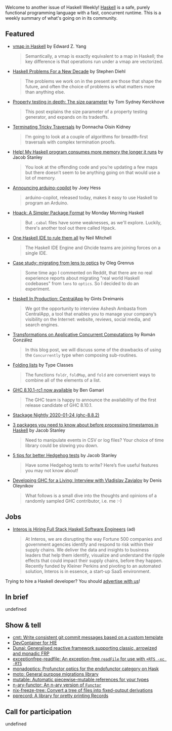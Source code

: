 Welcome to another issue of Haskell Weekly!
[Haskell](https://www.haskell.org) is a safe, purely functional programming language with a fast, concurrent runtime.
This is a weekly summary of what's going on in its community.

## Featured

- [vmap in Haskell](http://blog.ezyang.com/2020/01/vmap-in-haskell/) by Edward Z. Yang
  > Semantically, a vmap is exactly equivalent to a map in Haskell; the key difference is that operations run under a vmap are vectorized.

- [Haskell Problems For a New Decade](http://www.stephendiehl.com/posts/decade.html) by Stephen Diehl
  > The problems we work on in the present are those that shape the future, and often the choice of problems is what matters more than anything else.

- [Property testing in depth: The size parameter](https://cs-syd.eu/posts/2020-01-28-property-testing-size) by Tom Sydney Kerckhove
  > This post explains the size parameter of a property testing generator, and expands on its tradeoffs.

- [Terminating Tricky Traversals](https://doisinkidney.com/posts/2020-01-29-terminating-tricky-traversals.html) by Donnacha Oisín Kidney
  > I’m going to look at a couple of algorithms for breadth-first traversals with complex termination proofs.

- [Help! My Haskell program consumes more memory the longer it runs](https://jacobstanley.io/help-my-haskell-program-consumes-more-memory-the-longer-it-runs/) by Jacob Stanley
  > You look at the offending code and you’re updating a few maps but there doesn’t seem to be anything going on that would use a lot of memory.

- [Announcing arduino-copilot](https://joeyh.name/blog/entry/announcing_arduino-copilot/) by Joey Hess
  > arduino-copilot, released today, makes it easy to use Haskell to program an Arduino.

- [Hpack: A Simpler Package Format](https://mmhaskell.com/blog/2020/1/27/hpack-a-simpler-package-format) by Monday Morning Haskell
  > But `.cabal` files have some weaknesses, as we'll explore. Luckily, there's another tool out there called Hpack.

- [One Haskell IDE to rule them all](https://neilmitchell.blogspot.com/2020/01/one-haskell-ide-to-rule-them-all.html) by Neil Mitchell
  > The Haskell IDE Engine and Ghcide teams are joining forces on a single IDE.

- [Case study: migrating from lens to optics](https://oleg.fi/gists/posts/2020-01-25-case-study-migration-from-lens-to-optics.html) by Oleg Grenrus
  > Some time ago I commented on Reddit, that there are no real experience reports about migrating "real world Haskell codebases" from `lens` to `optics`. So I decided to do an experiment.

- [Haskell In Production: CentralApp](https://serokell.io/blog/haskell-in-production-centralapp) by Gints Dreimanis
  > We got the opportunity to interview Ashesh Ambasta from CentralApp, a tool that enables you to manage your company’s visibility on the Internet: website, reviews, social media, and search engines.

- [Transformations on Applicative Concurrent Computations](https://tech.fpcomplete.com/blog/transformations-on-applicative-concurrent-computations) by Román González
  > In this blog post, we will discuss some of the drawbacks of using the `Concurrently` type when composing sub-routines.

- [Folding lists](https://typeclasses.com/phrasebook/folding-lists) by Type Classes
  > The functions `foldr`, `foldMap`, and `fold` are convenient ways to combine all of the elements of a list.

- [GHC 8.10.1-rc1 now available](https://www.haskell.org/ghc/blog/20200124-ghc-8.10.1-rc1-released.html) by Ben Gamari
  > The GHC team is happy to announce the availability of the first release candidate of GHC 8.10.1.

- [Stackage Nightly 2020-01-24 (ghc-8.8.2)](https://www.stackage.org/nightly-2020-01-24)

- [3 packages you need to know about before processing timestamps in Haskell](https://jacobstanley.io/3-packages-you-need-to-know-about-before-processing-timestamps-in-haskell/) by Jacob Stanley
  > Need to manipulate events in CSV or log files? Your choice of time library could be slowing you down.

- [5 tips for better Hedgehog tests](https://jacobstanley.io/5-tips-for-better-hedgehog-tests/) by Jacob Stanley
  > Have some Hedgehog tests to write? Here’s five useful features you may not know about!

- [Developing GHC for a Living: Interview with Vladislav Zavialov](https://serokell.io/blog/developing-ghc-for-a-living) by Denis Oleynikov
  > What follows is a small dive into the thoughts and opinions of a randomly sampled GHC contributor, i.e. me :-)

## Jobs

- [Interos is Hiring Full Stack Haskell Software Engineers](https://www.interos.ai/careers/#haskell-software-engineer-ii) (ad)
  > At Interos, we are disrupting the way Fortune 500 companies and government agencies identify and respond to risk within their supply chains. We deliver the data and insights to business leaders that help them identify, visualize and understand the ripple effects that could impact their supply chains, before they happen. Recently funded by Kleiner Perkins and pivoting to an automated solution, Interos is in essence, a start-up SaaS environment.

Trying to hire a Haskell developer?
You should [advertise with us](https://haskellweekly.news/advertising.html)!

## In brief

undefined

## Show & tell

- [cmt: Write consistent git commit messages based on a custom template](https://github.com/smallhadroncollider/cmt/tree/12b7cb5e866d09179224d8aa2b954878231f3b38)
- [DevContainer for HIE](https://github.com/hmemcpy/haskell-hie-devcontainer/tree/ea694c0a39cf9bc030e605a6bfe1bee88cf4bcbe)
- [Dunai: Generalised reactive framework supporting classic, arrowized and monadic FRP](https://hackage.haskell.org/package/dunai-0.6.0)
- [exceptionfree-readfile: An exception-free `readFile` for use with `+RTS -xc -RTS`](https://hackage.haskell.org/package/exceptionfree-readfile-0.1.0.0)
- [monadoptics: Profunctor optics for the endofunctor category on Hask](https://github.com/masaeedu/monadoptics/tree/b2e5d004ea9fe9e338317c032dadcd9051444cab)
- [moto: General purpose migrations library](https://hackage.haskell.org/package/moto-0.0.3)
- [mutable: Automatic piecewise-mutable references for your types](https://mutable.jle.im)
- [n-ary-functor: An n-ary version of `Functor`](https://hackage.haskell.org/package/n-ary-functor-1.0)
- [nix-freeze-tree: Convert a tree of files into fixed-output derivations](https://hackage.haskell.org/package/nix-freeze-tree-0.1.0.0)
- [pprecord: A library for pretty printing Records](https://hackage.haskell.org/package/pprecord-0.2.0.0)

## Call for participation

undefined
